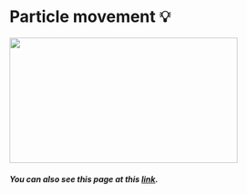 # Particle movement 💡

<img src="https://user-images.githubusercontent.com/58802893/231790385-196220d9-a511-45e6-b072-0693a8e4b081.png" width="400" height="220" />

##### You can also see this page at this [link](https://codesandbox.io/s/particle-movement-forked-50qeo6?file=/index.html:82-99).

